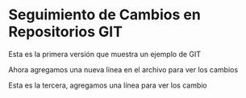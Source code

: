 # Seguimiento de Cambios en Repositorios GIT

Esta es la primera versión que muestra un ejemplo de GIT

Ahora agregamos una nueva línea en el archivo para ver los cambios

Esta es la tercera, agregamos una línea para ver los cambio
